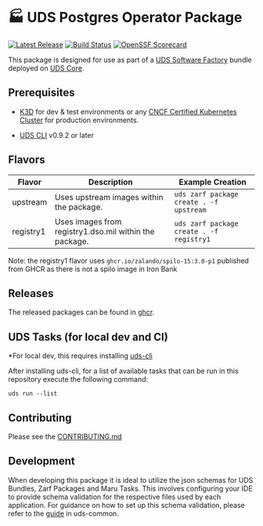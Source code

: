 # 🏭 UDS Postgres Operator Package

[![Latest Release](https://img.shields.io/github/v/release/defenseunicorns/uds-package-postgres-operator)](https://github.com/defenseunicorns/uds-package-postgres-operator/releases)
[![Build Status](https://img.shields.io/github/actions/workflow/status/defenseunicorns/uds-package-postgres-operator/tag-and-release.yaml)](https://github.com/defenseunicorns/uds-package-postgres-operator/actions/workflows/tag-and-release.yaml)
[![OpenSSF Scorecard](https://api.securityscorecards.dev/projects/github.com/defenseunicorns/uds-package-postgres-operator/badge)](https://api.securityscorecards.dev/projects/github.com/defenseunicorns/uds-package-postgres-operator)

This package is designed for use as part of a [UDS Software Factory](https://github.com/defenseunicorns/uds-software-factory) bundle deployed on [UDS Core](https://github.com/defenseunicorns/uds-core).

## Prerequisites

- [K3D](https://k3d.io/) for dev & test environments or any [CNCF Certified Kubernetes Cluster](https://www.cncf.io/training/certification/software-conformance/#logos) for production environments.

- [UDS CLI](https://github.com/defenseunicorns/uds-cli?tab=readme-ov-file#install) v0.9.2 or later

## Flavors

| Flavor | Description | Example Creation |
| ------ | ----------- | ---------------- |
| upstream | Uses upstream images within the package. | `uds zarf package create . -f upstream` |
| registry1 | Uses images from registry1.dso.mil within the package. | `uds zarf package create . -f registry1` |

Note: the registry1 flavor uses `ghcr.io/zalando/spilo-15:3.0-p1` published from GHCR as there is not a spilo image in Iron Bank

## Releases

The released packages can be found in [ghcr](https://github.com/defenseunicorns/uds-package-postgres-operator/pkgs/container/packages%2Fuds%2Fpostgres-operator).

## UDS Tasks (for local dev and CI)

*For local dev, this requires installing [uds-cli](https://github.com/defenseunicorns/uds-cli?tab=readme-ov-file#install)

After installing uds-cli, for a list of available tasks that can be run in this repository execute the following command:

`uds run --list`

## Contributing

Please see the [CONTRIBUTING.md](./CONTRIBUTING.md)

## Development

When developing this package it is ideal to utilize the json schemas for UDS Bundles, Zarf Packages and Maru Tasks. This involves configuring your IDE to provide schema validation for the respective files used by each application. For guidance on how to set up this schema validation, please refer to the [guide](https://github.com/defenseunicorns/uds-common/blob/main/docs/development-ide-configuration.md) in uds-common.
